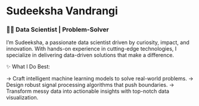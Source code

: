 # Sudeeksha Vandrangi
### 👩‍💻 Data Scientist | Problem-Solver


I’m Sudeeksha, a passionate data scientist driven by curiosity, impact, and innovation. With hands-on experience in cutting-edge technologies, I specialize in delivering data-driven solutions that make a difference.

✨ What I Do Best:

-> Craft intelligent machine learning models to solve real-world problems.
-> Design robust signal processing algorithms that push boundaries.
-> Transform messy data into actionable insights with top-notch data visualization.

